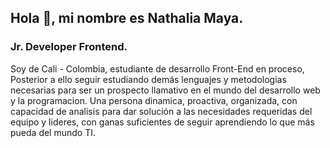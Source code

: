 ## Hola 👋,  mi nombre es Nathalia Maya. 
### Jr. Developer Frontend.

Soy de Cali - Colombia, estudiante de desarrollo Front-End en proceso,
Posterior a ello seguir estudiando demás lenguajes y metodologias necesarias para ser un prospecto llamativo en el mundo del desarrollo web y la programacion. 
Una persona dinamica, proactiva, organizada, con capacidad de analisis para dar solución a las necesidades requeridas del equipo y lideres, con ganas suficientes de seguir aprendiendo lo que más pueda del mundo TI. 



